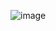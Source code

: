 ![image](https://user-images.githubusercontent.com/63789702/186235908-537413ee-8e74-4404-a74a-4b073cd5559d.png)
